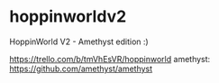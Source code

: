 # hoppinworldv2
HoppinWorld V2 - Amethyst edition :)

https://trello.com/b/tmVhEsVR/hoppinworld
amethyst: https://github.com/amethyst/amethyst
